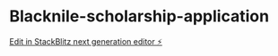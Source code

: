 # Blacknile-scholarship-application

[Edit in StackBlitz next generation editor ⚡️](https://stackblitz.com/~/github.com/olakan7/Blacknile-scholarship-application)